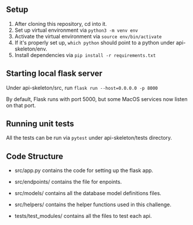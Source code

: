 ## Setup
1. After cloning this repository, cd into it.
2. Set up virtual environment via ```python3 -m venv env``` 
3. Activate the virtual environment via ```source env/bin/activate```
4. If it's properly set up, ```which python``` should point to a python under api-skeleton/env.
5. Install dependencies via ```pip install -r requirements.txt```

## Starting local flask server
Under api-skeleton/src, run ```flask run --host=0.0.0.0 -p 8000```

By default, Flask runs with port 5000, but some MacOS services now listen on that port.

## Running unit tests
All the tests can be run via ```pytest``` under api-skeleton/tests directory.

## Code Structure
* src/app.py contains the code for setting up the flask app.
* src/endpoints/ contains the file for enpoints.
* src/models/ contains all the database model definitions files.
* src/helpers/ contains the helper functions used in this challenge.

* tests/test_modules/ contains all the files to test each api.